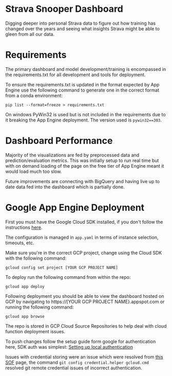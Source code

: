 # Strava Snooper Dashboard

Digging deeper into personal Strava data to figure out how training has changed over the years and seeing what insights Strava might be able to gleen from all our data.

# Requirements

The primary dashboard and model development/training is encompassed in the requirements.txt for all development and tools for deployment.

To ensure the requirements.txt is updated in the format expected by App Engine use the following command to generate one in the correct format from a conda environment:

`pip list --format=freeze > requirements.txt`

On windows PyWin32 is used but is not included in the requirements due to it breaking the App Engine deployment. The version used is `pywin32==303`.

# Dashboard Performance

Majority of the visualizations are fed by preprocessed data and prediction/evaluation metrics. This was initially setup to run real time but with on demand loading of the page on the free tier of App Engine meant it would load much too slow.

Future improvements are connecting with BigQuery and having live up to date data fed into the dashboard which is partially done.

# Google App Engine Deployment

First you must have the Google Cloud SDK installed, if you don't follow the instructions [here](https://cloud.google.com/sdk/docs/).

The configuration is managed in `app.yaml` in terms of instance selection, timeouts, etc.

Make sure you're in the correct GCP project, change using the Cloud SDK with the following command:

`gcloud config set project [YOUR GCP PROJECT NAME]`

To deploy run the following command from within the repo:

`gcloud app deploy`

Following deployment you should be able to view the dashboard hosted on GCP by navigating to https://[YOUR GCP PROJECT NAME}.appspot.com or running the following command:

`gcloud app browse`

The repo is stored in GCP Cloud Source Repositories to help deal with cloud function deployment issues.

To push changes follow the setup guide form google for authentication here, SDK auth was simplest: [Setting up local authentication](https://cloud.google.com/source-repositories/docs/authentication#windows_1)

Issues with credential storing were an issue which were resolved from [this SOF](https://stackoverflow.com/questions/49473897/git-push-cloud-showing-invalid-authentication-credentials-error) page, the command `git config credential.helper gcloud.cmd` resolved git remote credential issues of incorrect authentication.
